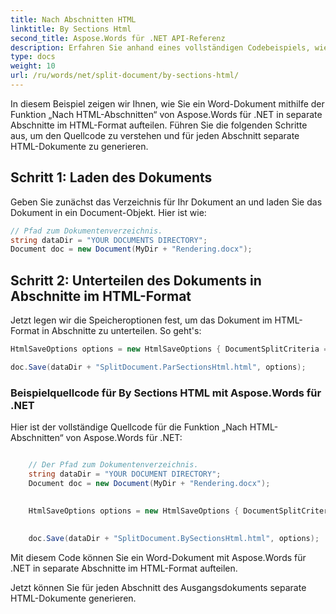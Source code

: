 ```yaml
---
title: Nach Abschnitten HTML
linktitle: By Sections Html
second_title: Aspose.Words für .NET API-Referenz
description: Erfahren Sie anhand eines vollständigen Codebeispiels, wie Sie ein Word-Dokument mit Aspose.Words für .NET in HTML-Abschnitte aufteilen.
type: docs
weight: 10
url: /ru/words/net/split-document/by-sections-html/
---
```


In diesem Beispiel zeigen wir Ihnen, wie Sie ein Word-Dokument mithilfe der Funktion „Nach HTML-Abschnitten“ von Aspose.Words für .NET in separate Abschnitte im HTML-Format aufteilen. Führen Sie die folgenden Schritte aus, um den Quellcode zu verstehen und für jeden Abschnitt separate HTML-Dokumente zu generieren.

## Schritt 1: Laden des Dokuments

Geben Sie zunächst das Verzeichnis für Ihr Dokument an und laden Sie das Dokument in ein Document-Objekt. Hier ist wie:

```csharp
// Pfad zum Dokumentenverzeichnis.
string dataDir = "YOUR DOCUMENTS DIRECTORY";
Document doc = new Document(MyDir + "Rendering.docx");
```

## Schritt 2: Unterteilen des Dokuments in Abschnitte im HTML-Format

Jetzt legen wir die Speicheroptionen fest, um das Dokument im HTML-Format in Abschnitte zu unterteilen. So geht's:

```csharp
HtmlSaveOptions options = new HtmlSaveOptions { DocumentSplitCriteria = DocumentSplitCriteria.SectionBreak };

doc.Save(dataDir + "SplitDocument.ParSectionsHtml.html", options);
```

### Beispielquellcode für By Sections HTML mit Aspose.Words für .NET

Hier ist der vollständige Quellcode für die Funktion „Nach HTML-Abschnitten“ von Aspose.Words für .NET:

```csharp

	// Der Pfad zum Dokumentenverzeichnis.
	string dataDir = "YOUR DOCUMENT DIRECTORY";
	Document doc = new Document(MyDir + "Rendering.docx");

	
	HtmlSaveOptions options = new HtmlSaveOptions { DocumentSplitCriteria = DocumentSplitCriteria.SectionBreak };
	
	
	doc.Save(dataDir + "SplitDocument.BySectionsHtml.html", options);

```

Mit diesem Code können Sie ein Word-Dokument mit Aspose.Words für .NET in separate Abschnitte im HTML-Format aufteilen.

Jetzt können Sie für jeden Abschnitt des Ausgangsdokuments separate HTML-Dokumente generieren.



